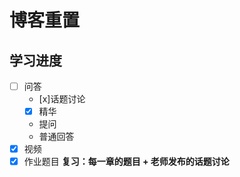 
# 博客重置

## 学习进度

- [ ] 问答
  - [x]话题讨论
  - [x] 精华
  - 提问
  - 普通回答
- [x] 视频
- [x] 作业题目
**复习：每一章的题目 + 老师发布的话题讨论**
